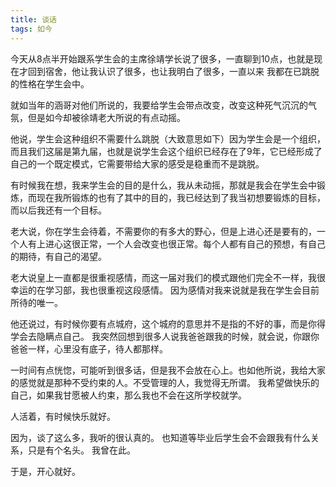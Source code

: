 ```yaml
---
title: 谈话
tags: 如今
---
```


今天从8点半开始跟系学生会的主席徐靖学长说了很多，一直聊到10点，也就是现在才回到宿舍，他让我认识了很多，也让我明白了很多，一直以来 我都在已跳脱的性格在学生会中。

就如当年的涵哥对他们所说的，我要给学生会带点改变，改变这种死气沉沉的气氛，但是如今却被徐靖老大所说的有点动摇。

他说，学生会这种组织不需要什么跳脱（大致意思如下）因为学生会是一个组织，而且我们这届是第九届，也就是说学生会这个组织已经存在了9年，它已经形成了自己的一个既定模式，它需要带给大家的感受是稳重而不是跳脱。

有时候我在想，我来学生会的目的是什么，我从未动摇，那就是我会在学生会中锻炼，而现在我所锻炼的也有了其中的目的，我已经达到了我当初想要锻炼的目标，而以后我还有一个目标。

老大说，你在学生会待着，不需要你的有多大的野心，但是上进心还是要有的，一个人有上进心这很正常，一个人会改变也很正常。每个人都有自己的预想，有自己的期待，有自己的渴望。

老大说皇上一直都是很重视感情，而这一届对我们的模式跟他们完全不一样，我很幸运的在学习部，我也很重视这段感情。
因为感情对我来说就是我在学生会目前所待的唯一。

他还说过，有时候你要有点城府，这个城府的意思并不是指的不好的事，而是你得学会去隐瞒点自己。   我突然回想到很多人说我爸爸跟我的时候，就会说，你跟你爸爸一样，心里没有底子，待人都那样。

一时间有点恍惚，可能听到很多话，但是我不会放在心上。也如他所说，我给大家的感觉就是那种不受约束的人。不受管理的人，我觉得无所谓。
我希望做快乐的自己，如果我甘愿被人约束，那么我也不会在这所学校就学。

人活着，有时候快乐就好。

因为，谈了这么多，我听的很认真的。 也知道等毕业后学生会不会跟我有什么关系，只是有个名头。 我曾在此。

于是，开心就好。